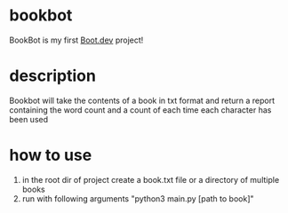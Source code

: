 # bookbot

BookBot is my first [Boot.dev](https://www.boot.dev) project!

# description

Bookbot will take the contents of a book in txt format and return a report containing the word count and a count of each time each character has been used

# how to use

1. in the root dir of project create a book.txt file or a directory of multiple books
2. run with following arguments "python3 main.py [path to book]"
